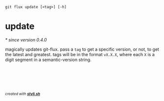 
    git flux update [<tag>] [-h]

# update

_* since version 0.4.0_

magically updates git-flux. pass a `tag` to get a specific version, or not, to get the latest and greatest.
tags will be in the format `vX.X.X`, where each `X` is a digit segment in a semantic-version string.



<br/><br/>
---
<sup><i>created with <b><a href="https://github.com/eliranmal/styli.sh">styli.sh</a></b></i></sup>
